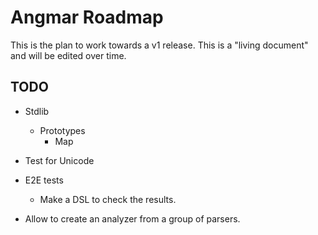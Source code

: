 # Angmar Roadmap

This is the plan to work towards a v1 release. This is a "living document" and will be edited over time.

## TODO

- Stdlib
  - Prototypes
    - Map

- Test for Unicode
- E2E tests
  - Make a DSL to check the results.
- Allow to create an analyzer from a group of parsers.

